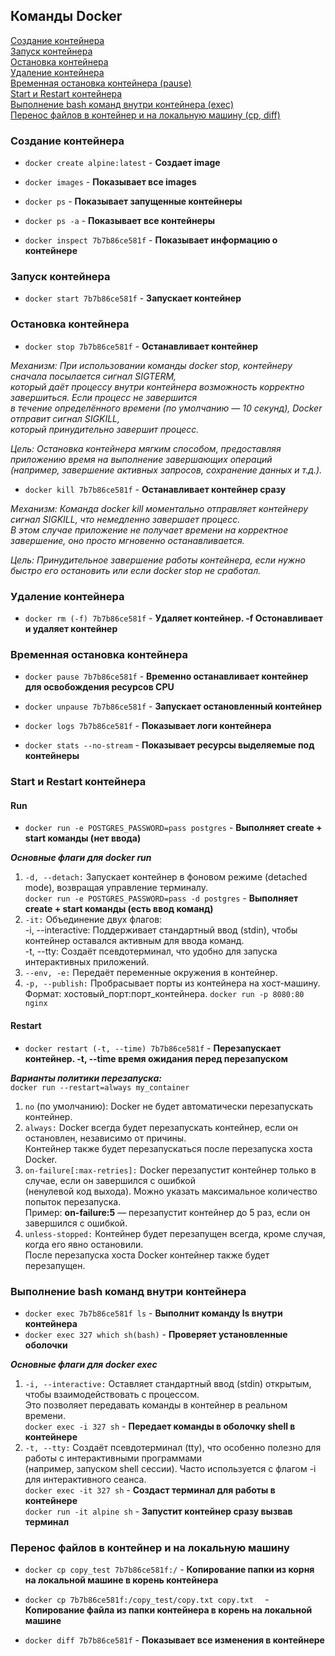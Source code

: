 ## Команды Docker

[Создание контейнера](#создание-контейнера)  
[Запуск контейнера](#запуск-контейнера)  
[Остановка контейнера](#остановка-контейнера)  
[Удаление контейнера](#удаление-контейнера)  
[Временная остановка контейнера (pause)](#временная-остановка-контейнера)  
[Start и Restart контейнера](#start-и-restart-контейнера)  
[Выполнение bash команд внутри контейнера (exec)](#выполнение-bash-команд-внутри-контейнера)  
[Перенос файлов в контейнер и на локальную машину (cp, diff)](#перенос-файлов-в-контейнер-и-на-локальную-машину)




### Создание контейнера

* `docker create alpine:latest` - **Создает image**

* `docker images` - **Показывает все images**

* `docker ps` - **Показывает запущенные контейнеры**

* `docker ps -a` - **Показывает все контейнеры**

* `docker inspect 7b7b86ce581f` - **Показывает информацию о контейнере**


### Запуск контейнера

* `docker start 7b7b86ce581f` - **Запускает контейнер**


### Остановка контейнера

* `docker stop 7b7b86ce581f` - **Останавливает контейнер**


*Механизм: При использовании команды docker stop, контейнеру сначала посылается сигнал SIGTERM,  
который даёт процессу внутри контейнера возможность корректно завершиться. Если процесс не завершится  
в течение определённого времени (по умолчанию — 10 секунд), Docker отправит сигнал SIGKILL,  
который принудительно завершит процесс.*

*Цель: Остановка контейнера мягким способом, предоставляя приложению время на выполнение завершающих операций  
(например, завершение активных запросов, сохранение данных и т.д.).*

* `docker kill 7b7b86ce581f` - **Останавливает контейнер сразу**

*Механизм: Команда docker kill моментально отправляет контейнеру сигнал SIGKILL, что немедленно завершает процесс.  
В этом случае приложение не получает времени на корректное завершение, оно просто мгновенно останавливается.*  

*Цель: Принудительное завершение работы контейнера, если нужно быстро его остановить или если docker stop не сработал.*


### Удаление контейнера

* `docker rm (-f) 7b7b86ce581f` - **Удаляет контейнер. -f Остонавливает и удаляет контейнер**


### Временная остановка контейнера

* `docker pause 7b7b86ce581f` - **Временно останавливает контейнер для освобождения ресурсов CPU**

* `docker unpause 7b7b86ce581f` - **Запускает остановленный контейнер**

* `docker logs 7b7b86ce581f` - **Показывает логи контейнера**

* `docker stats --no-stream` - **Показывает ресурсы выделяемые под контейнеры**


### Start и Restart контейнера

#### Run
* `docker run -e POSTGRES_PASSWORD=pass postgres` - **Выполняет create + start команды (нет ввода)**

***Основные флаги для docker run***

1. `-d, --detach:` Запускает контейнер в фоновом режиме (detached mode), возвращая управление терминалу.  
`docker run -e POSTGRES_PASSWORD=pass -d postgres` - **Выполняет create + start команды (есть ввод команд)**  
2. `-it:` Объединение двух флагов:  
-i, --interactive: Поддерживает стандартный ввод (stdin), чтобы контейнер оставался активным для ввода команд.  
-t, --tty: Создаёт псевдотерминал, что удобно для запуска интерактивных приложений.  
3. `--env, -e:` Передаёт переменные окружения в контейнер.
4. `-p, --publish:` Пробрасывает порты из контейнера на хост-машину.  
Формат: хостовый_порт:порт_контейнера. `docker run -p 8080:80 nginx`

#### Restart   
* `docker restart (-t, --time) 7b7b86ce581f` - **Перезапускает контейнер. -t, --time время ожидания перед перезапуском**

***Варианты политики перезапуска:***  
`docker run --restart=always my_container`

1. `no` (по умолчанию): Docker не будет автоматически перезапускать контейнер.  
2. `always:` Docker всегда будет перезапускать контейнер, если он остановлен, независимо от причины.  
Контейнер также будет перезапускаться после перезапуска хоста Docker.   
3. `on-failure[:max-retries]:` Docker перезапустит контейнер только в случае, если он завершился с ошибкой  
(ненулевой код выхода). Можно указать максимальное количество попыток перезапуска.  
Пример: **on-failure:5** — перезапустит контейнер до 5 раз, если он завершился с ошибкой.
4. `unless-stopped:` Контейнер будет перезапущен всегда, кроме случая, когда его явно остановили.  
После перезапуска хоста Docker контейнер также будет перезапущен.


### Выполнение bash команд внутри контейнера

* `docker exec 7b7b86ce581f ls` - **Выполнит команду ls внутри контейнера**
* `docker exec 327 which sh(bash)` - **Проверяет установленные оболочки**

***Основные флаги для docker exec***

1. `-i, --interactive:` Оставляет стандартный ввод (stdin) открытым, чтобы взаимодействовать с процессом.  
Это позволяет передавать команды в контейнер в реальном времени.  
`docker exec -i 327 sh` - **Передает команды в оболочку shell в контейнере**
2. `-t, --tty:` Создаёт псевдотерминал (tty), что особенно полезно для работы с интерактивными программами  
(например, запуском shell сессии). Часто используется с флагом -i для интерактивного сеанса.  
`docker exec -it 327 sh` - **Создаст терминал для работы в контейнере**  
`docker run -it alpine sh` - **Запустит контейнер сразу вызвав терминал**


### Перенос файлов в контейнер и на локальную машину

* `docker cp copy_test 7b7b86ce581f:/` - **Копирование папки из корня на локальной машине в корень контейнера**

* `docker cp 7b7b86ce581f:/copy_test/copy.txt copy.txt  ` - **Копирование файла из папки контейнера в корень на локальной машине**

* `docker diff 7b7b86ce581f` - **Показывает все изменения в контейнере**
   













